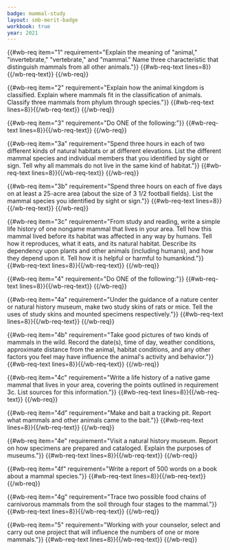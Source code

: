 ```yaml
---
badge: mammal-study
layout: smb-merit-badge
workbook: true
year: 2021
---
```



{{#wb-req item="1" requirement="Explain the meaning of \"animal,\" \"invertebrate,\" \"vertebrate,\" and \"mammal.\" Name three characteristic that distinguish mammals from all other animals."}}
{{#wb-req-text lines=8}}{{/wb-req-text}}
{{/wb-req}}

{{#wb-req item="2" requirement="Explain how the animal kingdom is classified. Explain where mammals fit in the classification of animals. Classify three mammals from phylum through species."}}
{{#wb-req-text lines=8}}{{/wb-req-text}}
{{/wb-req}}

{{#wb-req item="3" requirement="Do ONE of the following:"}}
{{#wb-req-text lines=8}}{{/wb-req-text}}
{{/wb-req}}

{{#wb-req item="3a" requirement="Spend three hours in each of two different kinds of natural habitats or at different elevations. List the different mammal species and individual members that you identified by sight or sign. Tell why all mammals do not live in the same kind of habitat."}}
{{#wb-req-text lines=8}}{{/wb-req-text}}
{{/wb-req}}

{{#wb-req item="3b" requirement="Spend three hours on each of five days on at least a 25-acre area (about the size of 3 1/2 football fields). List the mammal species you identified by sight or sign."}}
{{#wb-req-text lines=8}}{{/wb-req-text}}
{{/wb-req}}

{{#wb-req item="3c" requirement="From study and reading, write a simple life history of one nongame mammal that lives in your area. Tell how this mammal lived before its habitat was affected in any way by humans. Tell how it reproduces, what it eats, and its natural habitat. Describe its dependency upon plants and other animals (including humans), and how they depend upon it. Tell how it is helpful or harmful to humankind."}}
{{#wb-req-text lines=8}}{{/wb-req-text}}
{{/wb-req}}

{{#wb-req item="4" requirement="Do ONE of the following:"}}
{{#wb-req-text lines=8}}{{/wb-req-text}}
{{/wb-req}}

{{#wb-req item="4a" requirement="Under the guidance of a nature center or natural history museum, make two study skins of rats or mice. Tell the uses of study skins and mounted specimens respectively."}}
{{#wb-req-text lines=8}}{{/wb-req-text}}
{{/wb-req}}

{{#wb-req item="4b" requirement="Take good pictures of two kinds of mammals in the wild. Record the date(s), time of day, weather conditions, approximate distance from the animal, habitat conditions, and any other factors you feel may have influence the animal's activity and behavior."}}
{{#wb-req-text lines=8}}{{/wb-req-text}}
{{/wb-req}}

{{#wb-req item="4c" requirement="Write a life history of a native game mammal that lives in your area, covering the points outlined in requirement 3c. List sources for this information."}}
{{#wb-req-text lines=8}}{{/wb-req-text}}
{{/wb-req}}

{{#wb-req item="4d" requirement="Make and bait a tracking pit. Report what mammals and other animals came to the bait."}}
{{#wb-req-text lines=8}}{{/wb-req-text}}
{{/wb-req}}

{{#wb-req item="4e" requirement="Visit a natural history museum. Report on how specimens are prepared and cataloged. Explain the purposes of museums."}}
{{#wb-req-text lines=8}}{{/wb-req-text}}
{{/wb-req}}

{{#wb-req item="4f" requirement="Write a report of 500 words on a book about a mammal species."}}
{{#wb-req-text lines=8}}{{/wb-req-text}}
{{/wb-req}}

{{#wb-req item="4g" requirement="Trace two possible food chains of carnivorous mammals from the soil through four stages to the mammal."}}
{{#wb-req-text lines=8}}{{/wb-req-text}}
{{/wb-req}}

{{#wb-req item="5" requirement="Working with your counselor, select and carry out one project that will influence the numbers of one or more mammals."}}
{{#wb-req-text lines=8}}{{/wb-req-text}}
{{/wb-req}}
